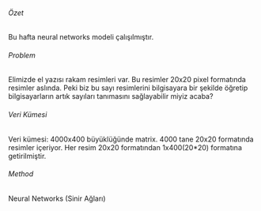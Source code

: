 <h6> Özet </h6>
Bu hafta neural networks modeli çalışılmıştır. 

<h6> Problem </h6>
Elimizde el yazısı rakam resimleri var. Bu resimler 20x20 pixel formatında resimler aslında. Peki biz bu sayı resimlerini bilgisayara bir şekilde öğretip bilgisayarların artık sayıları tanımasını sağlayabilir miyiz acaba?

<h6> Veri Kümesi </h6>
Veri kümesi: 4000x400 büyüklüğünde matrix. 4000 tane 20x20 formatında resimler içeriyor. Her resim 20x20 formatından 1x400(20*20) formatına getirilmiştir.

<h6> Method </h6>
Neural Networks (Sinir Ağları)

